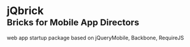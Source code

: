jQbrick  
<small>Bricks for Mobile App Directors</small>
==============================================

web app startup package based on jQueryMobile, Backbone, RequireJS
